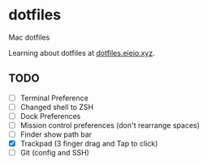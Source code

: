 # dotfiles
Mac dotfiles

Learning about dotfiles at [dotfiles.eieio.xyz](http://dotfiles.eieio.xyz).

## TODO
- [ ] Terminal Preference
- [ ] Changed shell to ZSH
- [ ] Dock Preferences
- [ ] Mission control preferences (don't rearrange spaces)
- [ ] Finder show path bar
- [x] Trackpad (3 finger drag and Tap to click)
- [ ] Git (config and SSH)